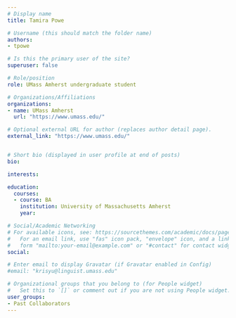 ```yaml
---
# Display name
title: Tamira Powe

# Username (this should match the folder name)
authors:
- tpowe

# Is this the primary user of the site?
superuser: false

# Role/position
role: UMass Amherst undergraduate student

# Organizations/Affiliations
organizations:
- name: UMass Amherst
  url: "https://www.umass.edu/"

# Optional external URL for author (replaces author detail page).
external_link: "https://www.umass.edu/"


# Short bio (displayed in user profile at end of posts)
bio:

interests:

education:
  courses:
  - course: BA
    institution: University of Massachusetts Amherst
    year: 

# Social/Academic Networking
# For available icons, see: https://sourcethemes.com/academic/docs/page-builder/#icons
#   For an email link, use "fas" icon pack, "envelope" icon, and a link in the
#   form "mailto:your-email@example.com" or "#contact" for contact widget.
social:

# Enter email to display Gravatar (if Gravatar enabled in Config)
#email: "krisyu@linguist.umass.edu"

# Organizational groups that you belong to (for People widget)
#   Set this to `[]` or comment out if you are not using People widget.
user_groups:
- Past Collaborators
---
```

